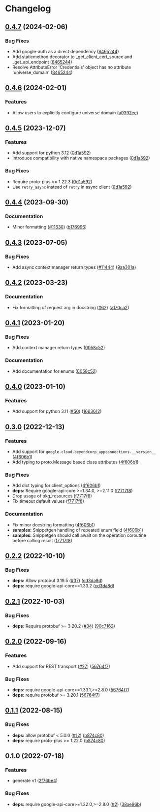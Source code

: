 # Changelog

## [0.4.7](https://github.com/googleapis/google-cloud-python/compare/google-cloud-beyondcorp-appconnections-v0.4.6...google-cloud-beyondcorp-appconnections-v0.4.7) (2024-02-06)


### Bug Fixes

* Add google-auth as a direct dependency ([8465244](https://github.com/googleapis/google-cloud-python/commit/8465244deff230202eebab526092c780c6b60f4e))
* Add staticmethod decorator to _get_client_cert_source and _get_api_endpoint ([8465244](https://github.com/googleapis/google-cloud-python/commit/8465244deff230202eebab526092c780c6b60f4e))
* Resolve AttributeError 'Credentials' object has no attribute 'universe_domain' ([8465244](https://github.com/googleapis/google-cloud-python/commit/8465244deff230202eebab526092c780c6b60f4e))

## [0.4.6](https://github.com/googleapis/google-cloud-python/compare/google-cloud-beyondcorp-appconnections-v0.4.5...google-cloud-beyondcorp-appconnections-v0.4.6) (2024-02-01)


### Features

* Allow users to explicitly configure universe domain ([a0392ee](https://github.com/googleapis/google-cloud-python/commit/a0392eeb59fcc6ea7c55283110b92aa24a4d40a0))

## [0.4.5](https://github.com/googleapis/google-cloud-python/compare/google-cloud-beyondcorp-appconnections-v0.4.4...google-cloud-beyondcorp-appconnections-v0.4.5) (2023-12-07)


### Features

* Add support for python 3.12 ([0d1a592](https://github.com/googleapis/google-cloud-python/commit/0d1a59258112158cea5e55b554b0fe6b6b71fc75))
* Introduce compatibility with native namespace packages ([0d1a592](https://github.com/googleapis/google-cloud-python/commit/0d1a59258112158cea5e55b554b0fe6b6b71fc75))


### Bug Fixes

* Require proto-plus &gt;= 1.22.3 ([0d1a592](https://github.com/googleapis/google-cloud-python/commit/0d1a59258112158cea5e55b554b0fe6b6b71fc75))
* Use `retry_async` instead of `retry` in async client ([0d1a592](https://github.com/googleapis/google-cloud-python/commit/0d1a59258112158cea5e55b554b0fe6b6b71fc75))

## [0.4.4](https://github.com/googleapis/google-cloud-python/compare/google-cloud-beyondcorp-appconnections-v0.4.3...google-cloud-beyondcorp-appconnections-v0.4.4) (2023-09-30)


### Documentation

* Minor formatting ([#11630](https://github.com/googleapis/google-cloud-python/issues/11630)) ([b176996](https://github.com/googleapis/google-cloud-python/commit/b176996309cb5b3e9c257caaebde8884bd556824))

## [0.4.3](https://github.com/googleapis/google-cloud-python/compare/google-cloud-beyondcorp-appconnections-v0.4.2...google-cloud-beyondcorp-appconnections-v0.4.3) (2023-07-05)


### Bug Fixes

* Add async context manager return types ([#11444](https://github.com/googleapis/google-cloud-python/issues/11444)) ([9aa301a](https://github.com/googleapis/google-cloud-python/commit/9aa301ae6ca3080cae286a19de9cdc1b796ab37d))

## [0.4.2](https://github.com/googleapis/python-beyondcorp-appconnections/compare/v0.4.1...v0.4.2) (2023-03-23)


### Documentation

* Fix formatting of request arg in docstring ([#62](https://github.com/googleapis/python-beyondcorp-appconnections/issues/62)) ([a170ca2](https://github.com/googleapis/python-beyondcorp-appconnections/commit/a170ca2f7bf1587bab07a5f03726743d64c2ebe3))

## [0.4.1](https://github.com/googleapis/python-beyondcorp-appconnections/compare/v0.4.0...v0.4.1) (2023-01-20)


### Bug Fixes

* Add context manager return types ([0058c52](https://github.com/googleapis/python-beyondcorp-appconnections/commit/0058c52a741e7cbe498ba95c332af827c6d9d146))


### Documentation

* Add documentation for enums ([0058c52](https://github.com/googleapis/python-beyondcorp-appconnections/commit/0058c52a741e7cbe498ba95c332af827c6d9d146))

## [0.4.0](https://github.com/googleapis/python-beyondcorp-appconnections/compare/v0.3.0...v0.4.0) (2023-01-10)


### Features

* Add support for python 3.11 ([#50](https://github.com/googleapis/python-beyondcorp-appconnections/issues/50)) ([1663612](https://github.com/googleapis/python-beyondcorp-appconnections/commit/16636128dfd54cf86b4b95efbf56cd21269a47f7))

## [0.3.0](https://github.com/googleapis/python-beyondcorp-appconnections/compare/v0.2.2...v0.3.0) (2022-12-13)


### Features

* Add support for `google.cloud.beyondcorp_appconnections.__version__` ([4f606b1](https://github.com/googleapis/python-beyondcorp-appconnections/commit/4f606b170d837c28d4b8ac5cad25b24789fe60f3))
* Add typing to proto.Message based class attributes ([4f606b1](https://github.com/googleapis/python-beyondcorp-appconnections/commit/4f606b170d837c28d4b8ac5cad25b24789fe60f3))


### Bug Fixes

* Add dict typing for client_options ([4f606b1](https://github.com/googleapis/python-beyondcorp-appconnections/commit/4f606b170d837c28d4b8ac5cad25b24789fe60f3))
* **deps:** Require google-api-core &gt;=1.34.0, >=2.11.0  ([f7717f8](https://github.com/googleapis/python-beyondcorp-appconnections/commit/f7717f822527139dec5b9efbf0d2dc90f8513e50))
* Drop usage of pkg_resources ([f7717f8](https://github.com/googleapis/python-beyondcorp-appconnections/commit/f7717f822527139dec5b9efbf0d2dc90f8513e50))
* Fix timeout default values ([f7717f8](https://github.com/googleapis/python-beyondcorp-appconnections/commit/f7717f822527139dec5b9efbf0d2dc90f8513e50))


### Documentation

* Fix minor docstring formatting ([4f606b1](https://github.com/googleapis/python-beyondcorp-appconnections/commit/4f606b170d837c28d4b8ac5cad25b24789fe60f3))
* **samples:** Snippetgen handling of repeated enum field ([4f606b1](https://github.com/googleapis/python-beyondcorp-appconnections/commit/4f606b170d837c28d4b8ac5cad25b24789fe60f3))
* **samples:** Snippetgen should call await on the operation coroutine before calling result ([f7717f8](https://github.com/googleapis/python-beyondcorp-appconnections/commit/f7717f822527139dec5b9efbf0d2dc90f8513e50))

## [0.2.2](https://github.com/googleapis/python-beyondcorp-appconnections/compare/v0.2.1...v0.2.2) (2022-10-10)


### Bug Fixes

* **deps:** Allow protobuf 3.19.5 ([#37](https://github.com/googleapis/python-beyondcorp-appconnections/issues/37)) ([cd3da8d](https://github.com/googleapis/python-beyondcorp-appconnections/commit/cd3da8d989143042e1132356946a83d5a042391a))
* **deps:** require google-api-core&gt;=1.33.2 ([cd3da8d](https://github.com/googleapis/python-beyondcorp-appconnections/commit/cd3da8d989143042e1132356946a83d5a042391a))

## [0.2.1](https://github.com/googleapis/python-beyondcorp-appconnections/compare/v0.2.0...v0.2.1) (2022-10-03)


### Bug Fixes

* **deps:** Require protobuf >= 3.20.2 ([#34](https://github.com/googleapis/python-beyondcorp-appconnections/issues/34)) ([90c7162](https://github.com/googleapis/python-beyondcorp-appconnections/commit/90c7162776a0f8ab4fc5bc9a0d88f4f6e442f3a6))

## [0.2.0](https://github.com/googleapis/python-beyondcorp-appconnections/compare/v0.1.1...v0.2.0) (2022-09-16)


### Features

* Add support for REST transport ([#27](https://github.com/googleapis/python-beyondcorp-appconnections/issues/27)) ([56764f7](https://github.com/googleapis/python-beyondcorp-appconnections/commit/56764f76d72480397a0d7efe3c65fcc2e5847d31))


### Bug Fixes

* **deps:** require google-api-core>=1.33.1,>=2.8.0 ([56764f7](https://github.com/googleapis/python-beyondcorp-appconnections/commit/56764f76d72480397a0d7efe3c65fcc2e5847d31))
* **deps:** require protobuf >= 3.20.1 ([56764f7](https://github.com/googleapis/python-beyondcorp-appconnections/commit/56764f76d72480397a0d7efe3c65fcc2e5847d31))

## [0.1.1](https://github.com/googleapis/python-beyondcorp-appconnections/compare/v0.1.0...v0.1.1) (2022-08-15)


### Bug Fixes

* **deps:** allow protobuf < 5.0.0 ([#12](https://github.com/googleapis/python-beyondcorp-appconnections/issues/12)) ([b874c80](https://github.com/googleapis/python-beyondcorp-appconnections/commit/b874c80796c1a445887ee2671b130c4daca830a3))
* **deps:** require proto-plus >= 1.22.0 ([b874c80](https://github.com/googleapis/python-beyondcorp-appconnections/commit/b874c80796c1a445887ee2671b130c4daca830a3))

## 0.1.0 (2022-07-18)


### Features

* generate v1 ([2f76be4](https://github.com/googleapis/python-beyondcorp-appconnections/commit/2f76be4dfedacb3deb788d13007369f6ea174099))


### Bug Fixes

* **deps:** require google-api-core>=1.32.0,>=2.8.0 ([#2](https://github.com/googleapis/python-beyondcorp-appconnections/issues/2)) ([38ae96b](https://github.com/googleapis/python-beyondcorp-appconnections/commit/38ae96bbb7d1498bbd951a682951a35c0a224c6c))

